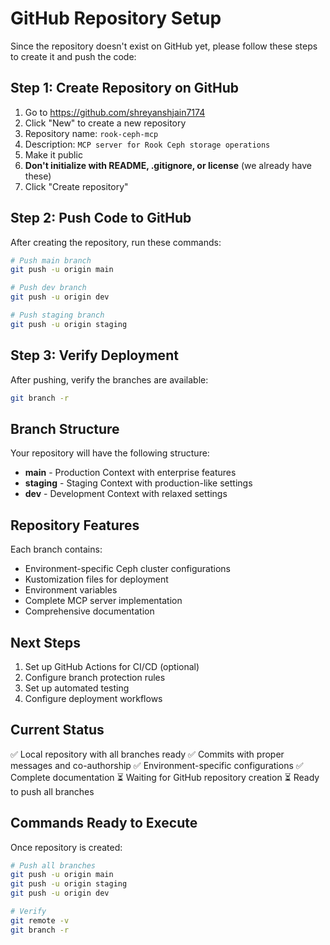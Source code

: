 # GitHub Repository Setup

Since the repository doesn't exist on GitHub yet, please follow these steps to create it and push the code:

## Step 1: Create Repository on GitHub

1. Go to https://github.com/shreyanshjain7174
2. Click "New" to create a new repository
3. Repository name: `rook-ceph-mcp`
4. Description: `MCP server for Rook Ceph storage operations`
5. Make it public
6. **Don't initialize with README, .gitignore, or license** (we already have these)
7. Click "Create repository"

## Step 2: Push Code to GitHub

After creating the repository, run these commands:

```bash
# Push main branch
git push -u origin main

# Push dev branch
git push -u origin dev

# Push staging branch
git push -u origin staging
```

## Step 3: Verify Deployment

After pushing, verify the branches are available:

```bash
git branch -r
```

## Branch Structure

Your repository will have the following structure:

- **main** - Production Context with enterprise features
- **staging** - Staging Context with production-like settings  
- **dev** - Development Context with relaxed settings

## Repository Features

Each branch contains:
- Environment-specific Ceph cluster configurations
- Kustomization files for deployment
- Environment variables
- Complete MCP server implementation
- Comprehensive documentation

## Next Steps

1. Set up GitHub Actions for CI/CD (optional)
2. Configure branch protection rules
3. Set up automated testing
4. Configure deployment workflows

## Current Status

✅ Local repository with all branches ready
✅ Commits with proper messages and co-authorship
✅ Environment-specific configurations
✅ Complete documentation
⏳ Waiting for GitHub repository creation
⏳ Ready to push all branches

## Commands Ready to Execute

Once repository is created:

```bash
# Push all branches
git push -u origin main
git push -u origin staging  
git push -u origin dev

# Verify
git remote -v
git branch -r
```